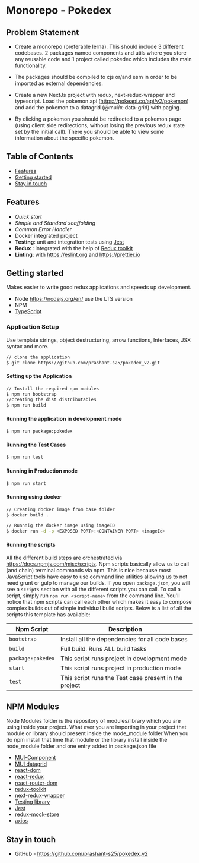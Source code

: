 # Monorepo - Pokedex

## Problem Statement

- Create a monorepo (preferable lerna). This should include 3 different codebases. 2 packages named components and utils where you store any reusable code and 1 project called pokedex which includes tha main functionality.

- The packages should be compiled to cjs or/and esm in order to be imported as external dependencies.

- Create a new NextJs project with redux, next-redux-wrapper and typescript.
  Load the pokemon api (https://pokeapi.co/api/v2/pokemon) and add the pokemon to a datagrid (@mui/x-data-grid) with paging.

- By clicking a pokemon you should be redirected to a pokemon page (using client side redirections, without losing the previous redux state set by the initial call).
  There you should be able to view some information about the specific pokemon.

## Table of Contents

- [Features](#features)
- [Getting started](#getting-started)
- [Stay in touch](#stay-in-touch)

## Features

- _Quick start_
- _Simple and Standard scaffolding_
- _Common Error Handler_
- Docker integrated project
- **Testing**: unit and integration tests using [Jest](https://jestjs.io)
- **Redux** : integrated with the help of [Redux toolkit](https://redux-toolkit.js.org/)
- **Linting**: with https://eslint.org and https://prettier.io

## Getting started

Makes easier to write good redux applications and speeds up development.

- Node <https://nodejs.org/en/> use the LTS version
- NPM
- [TypeScript](https://www.typescriptlang.org/docs/)

### Application Setup

Use template strings, object destructuring, arrow functions, Interfaces, JSX syntax and more.

```bash
// clone the application
$ git clone https://github.com/prashant-s25/pokedex_v2.git
```
#### Setting up the Application

```bash
// Install the required npm modules
$ npm run bootstrap
//creating the dist distributables
$ npm run build
```
#### Running the application in development mode

```bash
$ npm run package:pokedex
```
#### Running the Test Cases

```bash
$ npm run test
```
#### Running in Production mode

```bash
$ npm run start
```

#### Running using docker

```bash
// Creating docker image from base folder
$ docker build .

// Runnnig the docker image using imageID
$ docker run -d -p <EXPOSED PORT>:<CONTAINER PORT> <imageId>
```
#### Running the scripts

All the different build steps are orchestrated via https://docs.npmjs.com/misc/scripts.
Npm scripts basically allow us to call (and chain) terminal commands via npm.
This is nice because most JavaScript tools have easy to use command line utilities allowing us to not need grunt or gulp to manage our builds.
If you open `package.json`, you will see a `scripts` section with all the different scripts you can call.
To call a script, simply run `npm run <script-name>` from the command line.
You'll notice that npm scripts can call each other which makes it easy to compose complex builds out of simple individual build scripts.
Below is a list of all the scripts this template has available:

| Npm Script          | Description                                     |
| ---------------     | ----------------------------------------------- |
| `bootstrap`         | Install all the dependencies for all code bases |
| `build`             | Full build. Runs ALL build tasks                |
| `package:pokedex`   | This script runs project in development mode    |
| `start`             | This script runs project in production mode     |
| `test`              | This script runs the Test case present in the project     |


## NPM Modules

Node Modules folder is the repository of modules/library which you are using inside your project. What ever you are importing in your project that module or library should present inside the mode_module folder.When you do npm install that time that module or the library install inside the node_module folder and one entry added in package.json file

- [MUI-Component](https://mui.com/material-ui/react-grid/)
- [MUI datagrid](https://mui.com/x/react-data-grid/)
- [react-dom](https://reactjs.org/docs/react-dom.html)
- [react-redux](https://react-redux.js.org/)
- [react-router-dom](https://www.npmjs.com/package/react-router-dom)
- [redux-toolkit](https://redux-toolkit.js.org/)
- [next-redux-wrapper](https://github.com/kirill-konshin/next-redux-wrapper)
- [Testing library](https://testing-library.com/docs/react-testing-library/intro/)
- [Jest](https://jestjs.io/docs/getting-started)
- [redux-mock-store](https://www.npmjs.com/package/redux-mock-store)
- [axios](https://www.npmjs.com/package/axios)
## Stay in touch

- GitHub - https://github.com/prashant-s25/pokedex_v2
